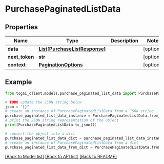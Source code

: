 # PurchasePaginatedListData


## Properties

Name | Type | Description | Notes
------------ | ------------- | ------------- | -------------
**data** | [**List[PurchaseListResponse]**](PurchaseListResponse.md) |  | [optional] 
**next_token** | **str** |  | [optional] 
**context** | [**PaginationOptions**](PaginationOptions.md) |  | [optional] 

## Example

```python
from togai_client.models.purchase_paginated_list_data import PurchasePaginatedListData

# TODO update the JSON string below
json = "{}"
# create an instance of PurchasePaginatedListData from a JSON string
purchase_paginated_list_data_instance = PurchasePaginatedListData.from_json(json)
# print the JSON string representation of the object
print(PurchasePaginatedListData.to_json())

# convert the object into a dict
purchase_paginated_list_data_dict = purchase_paginated_list_data_instance.to_dict()
# create an instance of PurchasePaginatedListData from a dict
purchase_paginated_list_data_from_dict = PurchasePaginatedListData.from_dict(purchase_paginated_list_data_dict)
```
[[Back to Model list]](../README.md#documentation-for-models) [[Back to API list]](../README.md#documentation-for-api-endpoints) [[Back to README]](../README.md)


